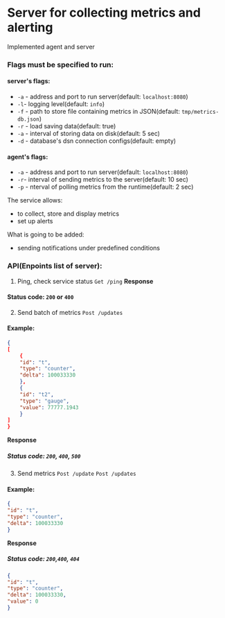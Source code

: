 # Server for collecting metrics and alerting

Implemented agent and server

### Flags must be specified to run:

#### server's flags:
- `-a` - address and port to run server(default: `localhost:8080`)
- `-l`- logging level(default: `info`)
- `-f` - path to store file containing metrics in JSON(default: `tmp/metrics-db.json`)
- `-r` - load saving data(default: true)
- `-a` - interval of storing data on disk(default: 5 sec)
- `-d` - database's dsn connection configs(default: empty)

#### agent's flags:
- `-a` - address and port to run server(default: `localhost:8080`)
- `-r`- interval of sending metrics to the server(default: 10 sec)
- `-p` - nterval of polling metrics from the runtime(default: 2 sec)

The service allows:
- to collect, store and display metrics
- set up alerts

What is going to be added:
- sending notifications under predefined conditions

### API(Enpoints list of server):

1. Ping, check service status
`Get /ping`
**Response**
#### Status code: `200` or `400`

2. Send batch of metrics
`Post /updates`
#### Example:
```json
{
[
    {
    "id": "t",
    "type": "counter",
    "delta": 100033330
    },
    {
    "id": "t2",
    "type": "gauge",
    "value": 77777.1943
    }
]
}
```
**Response**
##### Status code: `200`, `400`, `500`

3. Send metrics
`Post /update`
`Post /updates`
#### Example:
```json
{
"id": "t",
"type": "counter",
"delta": 100033330
}
```
**Response**
##### Status code: `200`,`400`, `404` 
```json
{
"id": "t",
"type": "counter",
"delta": 100033330,
"value": 0
}
```
